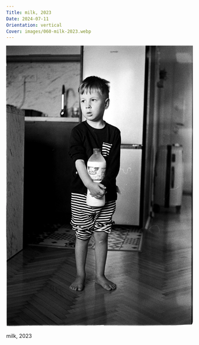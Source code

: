 ```yaml
---
Title: milk, 2023
Date: 2024-07-11
Orientation: vertical
Cover: images/060-milk-2023.webp
---
```


![milk, 2023](images/060-milk-2023@2x.webp)

milk, 2023
